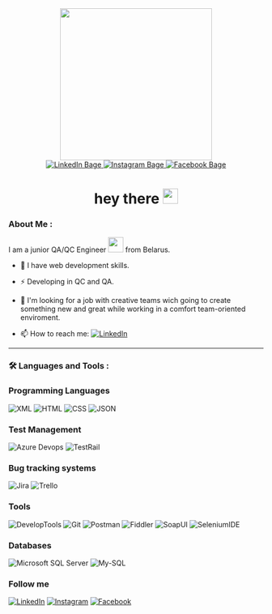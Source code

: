 <div id="header" align="center">
    <img src="https://media.giphy.com/media/L1R1tvI9svkIWwpVYr/giphy.gif" width="300"/>
</div>
<div id="badges" align="center">
    <a href="https://www.linkedin.com/in/alina-velihayeva-1417571ba/">
        <img src="https://img.shields.io/badge/-LinkedIn-3a75c4?style=for-the-badge&logo=LinkedIn&logoColor=white"  alt="LinkedIn Bage"/>
    </a>
    <a href="https://www.instagram.com/veligofa/">
        <img src="https://img.shields.io/badge/-Instagram-fff?style=for-the-badge&logo=Instagram"  alt="Instagram Bage"/>
    </a>
    <a href="https://ru-ru.facebook.com/alina.veligaeva/">
        <img src="https://img.shields.io/badge/-Facebook-fff?style=for-the-badge&logo=Facebook"  alt="Facebook Bage"/>
    </a>
</div>
<div align="center">
    <img  src="https://komarev.com/ghpvc/?username=Veligofa&style=flat-square&color=ff69b4" alt=""/>
</div>
<div align="center">
    <h1>
    hey there
        <img src="https://media.giphy.com/media/hvRJCLFzcasrR4ia7z/giphy.gif" width="30px"/>
    </h1>
</div>

### About Me :
 I am a junior QA/QC Engineer <img src="https://media.giphy.com/media/WUlplcMpOCEmTGBtBW/giphy.gif" width="30"> from Belarus.

- :muscle: I have web development skills.

- :zap: Developing in QC and QA.

- :telescope: I'm looking for a job with creative teams wich going to сreate something new and great while working in a comfort team-oriented enviroment.

- :mailbox: How to reach me: [![LinkedIn](https://img.shields.io/badge/-LinkedIn-3a75c4?style=for-the-badge&logo=LinkedIn)](https://www.linkedin.com/in/alina-velihayeva-1417571ba/)
---
### :hammer_and_wrench: Languages and Tools :



### Programming Languages
![XML](https://img.shields.io/badge/-XML-FFF?style=for-the-badge&logo)
![HTML](https://img.shields.io/badge/-HTML-ff0000?style=for-the-badge&logo)
![CSS](https://img.shields.io/badge/-CSS-000?style=for-the-badge&logo)
![JSON](https://img.shields.io/badge/-JSON-3e753b?style=for-the-badge&logo)

### Test Management
![ Azure Devops](https://img.shields.io/badge/-AzureDevops-00Bfff?style=for-the-badge&logo=AzureDevops)
![TestRail](https://img.shields.io/badge/-TestRail-008080?style=for-the-badge&logo)

### Bug tracking systems
![Jira](https://img.shields.io/badge/-Jira-0000ff?style=for-the-badge&logo=Jira)
![Trello](https://img.shields.io/badge/-Trello-000000?style=for-the-badge&logo=trello)

### Tools
![DevelopTools](https://img.shields.io/badge/-DevelopTools-FFFFFF?style=for-the-badge&logo)
![Git](https://img.shields.io/badge/-GIT-000000?style=for-the-badge&logo=git)
![Postman](https://img.shields.io/badge/-Postman-FFA500?style=for-the-badge&logo=postman)
![Fiddler](https://img.shields.io/badge/-Fiddler-99ff99?style=for-the-badge&logo)
![SoapUI](https://img.shields.io/badge/-SoapUI-ffff00?style=for-the-badge&logo)
![SeleniumIDE](https://img.shields.io/badge/-SeleniumIDE-0000ff?style=for-the-badge&logo)

### Databases
![Microsoft SQL Server](https://img.shields.io/badge/-MSSQL-ff0000?style=for-the-badge&logo)
![My-SQL](https://img.shields.io/badge/-MySQL-FFF?style=for-the-badge&logo=MySQL)

### Follow me
[![LinkedIn](https://img.shields.io/badge/-LinkedIn-3a75c4?style=for-the-badge&logo=LinkedIn)](https://www.linkedin.com/in/alina-velihayeva-1417571ba/)
[![Instagram](https://img.shields.io/badge/-Instagram-fff?style=for-the-badge&logo=Instagram)](https://www.instagram.com/veligofa/)
[![Facebook](https://img.shields.io/badge/-Facebook-fff?style=for-the-badge&logo=Facebook)](https://ru-ru.facebook.com/alina.veligaeva/)

